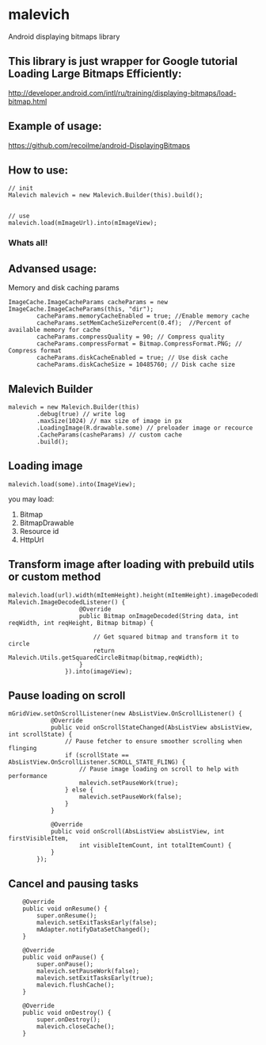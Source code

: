 # malevich
Android displaying bitmaps library

This library is just wrapper for Google tutorial Loading Large Bitmaps Efficiently:
--------------
http://developer.android.com/intl/ru/training/displaying-bitmaps/load-bitmap.html

Example of usage:
--------------
https://github.com/recoilme/android-DisplayingBitmaps

How to use:
--------------
```
// init
Malevich malevich = new Malevich.Builder(this).build();


// use
malevich.load(mImageUrl).into(mImageView);

```
### Whats all!

Advansed usage:
--------------


Memory and disk caching params
```
ImageCache.ImageCacheParams cacheParams = new ImageCache.ImageCacheParams(this, "dir");
        cacheParams.memoryCacheEnabled = true; //Enable memory cache
        cacheParams.setMemCacheSizePercent(0.4f);  //Percent of available memory for cache
        cacheParams.compressQuality = 90; // Compress quality
        cacheParams.compressFormat = Bitmap.CompressFormat.PNG; // Compress format
        cacheParams.diskCacheEnabled = true; // Use disk cache
        cacheParams.diskCacheSize = 10485760; // Disk cache size
```

Malevich Builder
---------
```
malevich = new Malevich.Builder(this)
        .debug(true) // write log
        .maxSize(1024) // max size of image in px
        .LoadingImage(R.drawable.some) // preloader image or recource
        .CacheParams(casheParams) // custom cache
        .build();
```
Loading image
--------------
```
malevich.load(some).into(ImageView);
```
you may load:
1. Bitmap
2. BitmapDrawable
3. Resource id
4. HttpUrl

Transform image after loading with prebuild utils or custom method
--------------
```
malevich.load(url).width(mItemHeight).height(mItemHeight).imageDecodedListener(new Malevich.ImageDecodedListener() {
                    @Override
                    public Bitmap onImageDecoded(String data, int reqWidth, int reqHeight, Bitmap bitmap) {

                        // Get squared bitmap and transform it to circle
                        return Malevich.Utils.getSquaredCircleBitmap(bitmap,reqWidth);
                    }
                }).into(imageView);
```
Pause loading on scroll
----------------
```
mGridView.setOnScrollListener(new AbsListView.OnScrollListener() {
            @Override
            public void onScrollStateChanged(AbsListView absListView, int scrollState) {
                // Pause fetcher to ensure smoother scrolling when flinging
                if (scrollState == AbsListView.OnScrollListener.SCROLL_STATE_FLING) {
                    // Pause image loading on scroll to help with performance
                    malevich.setPauseWork(true);
                } else {
                    malevich.setPauseWork(false);
                }
            }

            @Override
            public void onScroll(AbsListView absListView, int firstVisibleItem,
                    int visibleItemCount, int totalItemCount) {
            }
        });
```

Canсel and pausing tasks
-----------------
```
    @Override
    public void onResume() {
        super.onResume();
        malevich.setExitTasksEarly(false);
        mAdapter.notifyDataSetChanged();
    }

    @Override
    public void onPause() {
        super.onPause();
        malevich.setPauseWork(false);
        malevich.setExitTasksEarly(true);
        malevich.flushCache();
    }

    @Override
    public void onDestroy() {
        super.onDestroy();
        malevich.closeCache();
    }
```


